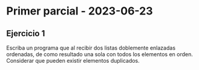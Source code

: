 # Primer parcial - 2023-06-23
## Ejercicio 1

Escriba un programa que al recibir dos listas doblemente enlazadas ordenadas, de como resultado una sola con todos los elementos en orden. Considerar que pueden existir elementos duplicados.
